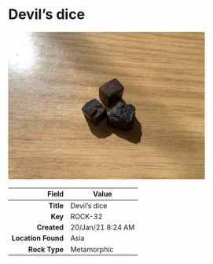 # Devil’s dice



<img height="300px" src="10054.jpg"/>

|       Field | Value                   |
|------------:|-------------------------|
|   **Title** | Devil’s dice |
|     **Key** | ROCK-32 |
| **Created** | 20/Jan/21 8:24 AM |
| **Location Found** | Asia |
| **Rock Type** | Metamorphic |

        